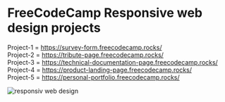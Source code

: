 # FreeCodeCamp Responsive web design projects

Project-1 = https://survey-form.freecodecamp.rocks/ <br>
Project-2 = https://tribute-page.freecodecamp.rocks/ <br>
Project-3 = https://technical-documentation-page.freecodecamp.rocks/ <br>
Project-4 = https://product-landing-page.freecodecamp.rocks/ <br>
Project-5 = https://personal-portfolio.freecodecamp.rocks/ <br>

![responsiv web design](https://github.com/Balaramtech/FreeCodeCamp-Responsive-web-design-projects/assets/65490609/e44e7977-e9bd-4ee3-ada0-c7fe1608d2de)
